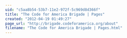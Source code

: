 ```yaml
---
uid: "c5aa8b54-53b7-11e2-972f-5c969d8d366f"
title: "The Code for America Brigade | Pages"
created: "2012-04-19 01:49:27"
page_url: "http://brigade.codeforamerica.org/about"
filename: "The Code for America Brigade | Pages.html"
---
```

